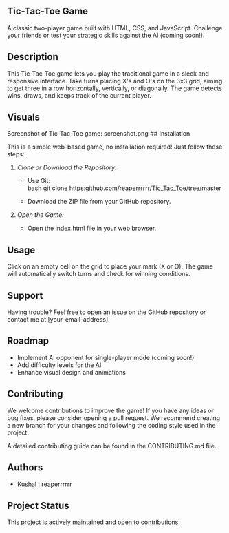 ## Tic-Tac-Toe Game

A classic two-player game built with HTML, CSS, and JavaScript. Challenge your friends or test your strategic skills against the AI (coming soon!).

## Description

This Tic-Tac-Toe game lets you play the traditional game in a sleek and responsive interface. Take turns placing X's and O's on the 3x3 grid, aiming to get three in a row horizontally, vertically, or diagonally. The game detects wins, draws, and keeps track of the current player.

## Visuals

Screenshot of Tic-Tac-Toe game: screenshot.png  ## Installation

This is a simple web-based game, no installation required! Just follow these steps:

1. *Clone or Download the Repository:*
    * Use Git:  
      bash
      git clone https:github.com/reaperrrrrr/Tic_Tac_Toe/tree/master
      
    * Download the ZIP file from your GitHub repository.

2. *Open the Game:*
    * Open the index.html file in your web browser.

## Usage

Click on an empty cell on the grid to place your mark (X or O). The game will automatically switch turns and check for winning conditions. 

## Support

Having trouble? Feel free to open an issue on the GitHub repository or contact me at [your-email-address].

## Roadmap

* Implement AI opponent for single-player mode (coming soon!)
* Add difficulty levels for the AI
* Enhance visual design and animations


## Contributing

We welcome contributions to improve the game! If you have any ideas or bug fixes, please consider opening a pull request. We recommend creating a new branch for your changes and following the coding style used in the project. 

A detailed contributing guide can be found in the CONTRIBUTING.md file.

## Authors

* Kushal : reaperrrrrr

## Project Status

This project is actively maintained and open to contributions.
